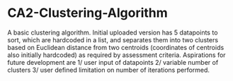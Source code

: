 # CA2-Clustering-Algorithm
A basic clustering algorithm. Initial uploaded version has 5 datapoints to sort, which are hardcoded in a list, and separates them into two clusters based on Euclidean distance from two centroids (coordinates of centroids also initially hardcoded) as required by assessment criteria. Aspirations for future development are 1/ user input of datapoints 2/ variable number of clusters 3/ user defined limitation on number of iterations performed.
